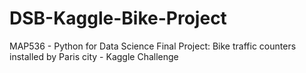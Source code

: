 # DSB-Kaggle-Bike-Project
MAP536 - Python for Data Science Final Project: Bike traffic counters installed by Paris city - Kaggle Challenge 
